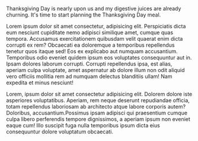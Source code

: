 <!-- 
template: article.html
title: Holidays Are The Best Time To Cook
appendToTarget: true
category: Holiday Recipes
tag:
- Thanksgiving Day
callback: article
image: turkeydinner.jpg
-->
Thanksgiving Day is nearly upon us and my digestive juices are already churning. It's time to start planning the Thanksgiving Day meal.
<!-- end -->
Lorem ipsum dolor sit amet consectetur, adipisicing elit. Perspiciatis dicta eum nesciunt cupiditate nemo adipisci similique amet, cumque quas tempora. Accusamus exercitationem quibusdam velit quaerat enim dicta corrupti ex rem?
Obcaecati ea doloremque a temporibus repellendus tenetur quos itaque sed! Eos ex explicabo aut numquam accusantium. Temporibus odio eveniet quidem ipsum eos voluptates consequuntur aut in. Ipsam dolores laborum corrupti.
Corrupti repellendus ipsa, est alias, aperiam culpa voluptate, amet aspernatur ab dolore illum non odit aliquid vero officiis mollitia rem ad numquam delectus blanditiis ullam! Nam expedita et minus nesciunt!

Lorem, ipsum dolor sit amet consectetur adipisicing elit. Dolorem dolore iste asperiores voluptatibus. Aperiam, rem neque deserunt repudiandae officia, totam repellendus laboriosam ab architecto atque labore corporis autem? Doloribus, accusantium.Possimus ipsam adipisci qui praesentium cumque culpa libero perferendis tempore dignissimos, a aperiam ipsum non eveniet eaque cum! Illo suscipit fuga nulla temporibus ipsum dicta eius consequuntur dolore voluptatum obcaecati.
